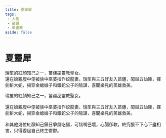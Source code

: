 ```yaml
---
title: 夏靈犀
tags:
 - 人物
 - 苗疆
 - 巫靈教
aside: false
---
```


# 夏靈犀

瑞笙的紅顏知己之一，苗疆巫靈教聖女。  
還在娘親腹中便被族中巫婆指作蛟龍妻。瑞笙與三五好友入苗疆，闖越五仙陣，揮劍斬大蛇，揭穿金蟾娘子和銀蛇公子的陰謀，喜聞樂見的英雄救美。

<Tabs>
  <Tab title="列傳一">
	瑞笙的紅顏知己之一，苗疆巫靈教聖女。<br><br>
	還在娘親腹中便被族中巫婆指作蛟龍妻。瑞笙與三五好友入苗疆，闖越五仙陣，揮劍斬大蛇，揭穿金蟾娘子和銀蛇公子的陰謀，喜聞樂見的英雄救美。<br><br>和其他幾位紅顏知己鎮日爭風吃醋，可惜嘴巴壞，心腸卻軟，終究狠不下心下蠱相害，只得委屈自己終生鬱鬱。
  </Tab>
</Tabs>